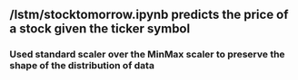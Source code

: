 ## /lstm/stocktomorrow.ipynb predicts the price of a stock given the ticker symbol 

### Used standard scaler over the MinMax scaler to preserve the shape of the distribution of data
